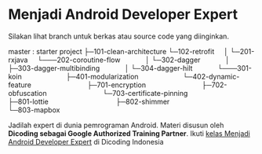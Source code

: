 # Menjadi Android Developer Expert

Silakan lihat branch untuk berkas atau source code yang diinginkan.

master : starter project
├─101-clean-architecture
└─102-retrofit
&nbsp; &nbsp;  │ └─201-rxjava
&nbsp; &nbsp;  └───202-coroutine-flow
&nbsp; &nbsp; &nbsp; &nbsp; &nbsp; &nbsp;      │ └─302-dagger
&nbsp; &nbsp; &nbsp; &nbsp; &nbsp; &nbsp;      │    ├─303-dagger-multibinding
&nbsp; &nbsp; &nbsp; &nbsp; &nbsp; &nbsp;      │    └─304-dagger-hilt
&nbsp; &nbsp; &nbsp; &nbsp; &nbsp; &nbsp;      └───301-koin
&nbsp; &nbsp; &nbsp; &nbsp; &nbsp; &nbsp; &nbsp; &nbsp; &nbsp; &nbsp; &nbsp;            ├─401-modularization
&nbsp; &nbsp; &nbsp; &nbsp; &nbsp; &nbsp; &nbsp; &nbsp; &nbsp; &nbsp; &nbsp;            └─402-dynamic-feature
&nbsp; &nbsp; &nbsp; &nbsp; &nbsp; &nbsp; &nbsp; &nbsp; &nbsp; &nbsp; &nbsp; &nbsp; &nbsp; &nbsp;              ├─701-encryption
&nbsp; &nbsp; &nbsp; &nbsp; &nbsp; &nbsp; &nbsp; &nbsp; &nbsp; &nbsp; &nbsp; &nbsp; &nbsp; &nbsp;              ├─702-obfuscation
&nbsp; &nbsp; &nbsp; &nbsp; &nbsp; &nbsp; &nbsp; &nbsp; &nbsp; &nbsp; &nbsp; &nbsp; &nbsp; &nbsp;              └─703-certificate-pinning
&nbsp; &nbsp; &nbsp; &nbsp; &nbsp; &nbsp; &nbsp; &nbsp; &nbsp; &nbsp; &nbsp; &nbsp; &nbsp; &nbsp; &nbsp; &nbsp; &nbsp;                ├─801-lottie
&nbsp; &nbsp; &nbsp; &nbsp; &nbsp; &nbsp; &nbsp; &nbsp; &nbsp; &nbsp; &nbsp; &nbsp; &nbsp; &nbsp; &nbsp; &nbsp; &nbsp;                ├─802-shimmer
&nbsp; &nbsp; &nbsp; &nbsp; &nbsp; &nbsp; &nbsp; &nbsp; &nbsp; &nbsp; &nbsp; &nbsp; &nbsp; &nbsp; &nbsp; &nbsp; &nbsp;                └─803-mapbox

Jadilah expert di dunia pemrograman Android. Materi disusun oleh **Dicoding sebagai Google Authorized Training Partner**.
Ikuti [kelas Menjadi Android Developer Expert](https://www.dicoding.com/academies/165/) di Dicoding Indonesia

